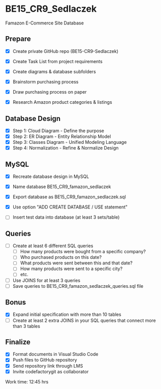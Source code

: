 # BE15_CR9_Sedlaczek
Famazon E-Commerce Site Database

## Prepare
- [x] Create private GitHub repo (BE15-CR9-Sedlaczek)
- [x] Create Task List from project requirements
- [x] Create diagrams & database subfolders

- [x] Brainstorm purchasing process
- [x] Draw purchasing process on paper
- [x] Research Amazon product categories & listings

## Database Design
- [x] Step 1: Cloud Diagram - Define the purpose
- [x] Step 2: ER Diagram - Entity Relationship Model 
- [x] Step 3: Classes Diagram - Unified Modeling Language
- [x] Step 4: Normalization - Refine & Normalize Design

## MySQL
- [x] Recreate database design in MySQL
- [x] Name database BE15_CR9_famazon_sedlaczek
- [x] Export database as BE15_CR9_famazon_sedlaczek.sql
- [x] Use option "ADD CREATE DATABASE / USE statement"

- [ ] Insert test data into database (at least 3 sets/table)

## Queries
- [ ] Create at least 6 different SQL queries
  - [ ] How many products were bought from a specific company?
  - [ ] Who purchased products on this date?
  - [ ] What products were sent between this and that date?
  - [ ] How many products were sent to a specific city?
  - [ ] etc.
- [ ] Use JOINS for at least 3 queries
- [ ] Save queries to BE15_CR9_famazon_sedlaczek_queries.sql file

## Bonus
- [x] Expand initial specification with more than 10 tables
- [ ] Create at least 2 extra JOINS in your SQL queries that connect more than 3 tables

## Finalize
- [x] Format documents in Visual Studio Code
- [x] Push files to GitHub repository
- [x] Send repository link through LMS
- [x] Invite codefactorygit as collaborator

Work time: 12:45 hrs